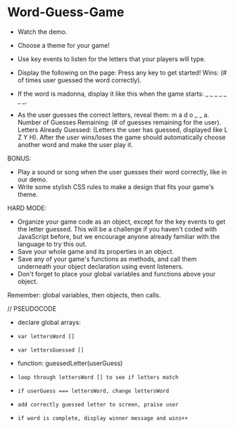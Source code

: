 # Word-Guess-Game

- Watch the demo.
- Choose a theme for your game!
- Use key events to listen for the letters that your players will type.

- Display the following on the page:
  Press any key to get started!
  Wins: (# of times user guessed the word correctly).
- If the word is madonna, display it like this when the game starts: \_ \_ \_ \_ \_ \_ \_.
- As the user guesses the correct letters, reveal them: m a d o \_ \_ a.
  Number of Guesses Remaining: (# of guesses remaining for the user).
  Letters Already Guessed: (Letters the user has guessed, displayed like L Z Y H).
  After the user wins/loses the game should automatically choose another word and make the user play it.

BONUS:

- Play a sound or song when the user guesses their word correctly, like in our demo.
- Write some stylish CSS rules to make a design that fits your game's theme.

HARD MODE:

- Organize your game code as an object, except for the key events to get the letter guessed. This will be a challenge if you haven't coded with JavaScript before, but we encourage anyone already familiar with the language to try this out.
- Save your whole game and its properties in an object.
- Save any of your game's functions as methods, and call them underneath your object declaration using event listeners.
- Don't forget to place your global variables and functions above your object.

Remember: global variables, then objects, then calls.

// PSEUDOCODE

- declare global arrays:
-     var lettersWord []
-     var lettersGuessed []
- function: guessedLetter(userGuess)
-     loop through lettersWord [] to see if letters match
-     if userGuess === lettersWord, change lettersWord
-     add correctly guessed letter to screen, praise user
-     if word is complete, display winner message and wins++
